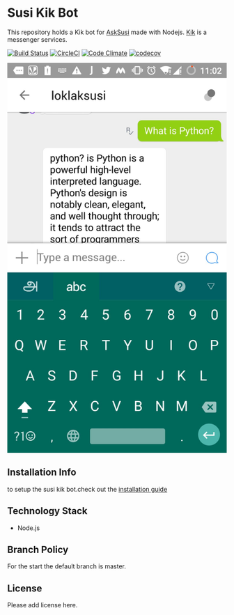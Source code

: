 # Susi Kik Bot

This repository holds a Kik bot for [AskSusi](https://github.com/fossasia/susi_server) made with Nodejs. [Kik](https://www.kik.com/) is a messenger services.

[![Build Status](https://travis-ci.org/fossasia/susi_kikbot.svg?branch=master)](https://travis-ci.org/fossasia/susi_kikbot)
[![CircleCI](https://img.shields.io/circleci/project/fossasia/susi_kikbot.svg?maxAge=2592000?style=flat-square)](https://circleci.com/gh/fossasia/susi_kikbot)
[![Code Climate](https://codeclimate.com/github/fossasia/susi_kikbot/badges/gpa.svg)](https://codeclimate.com/github/fossasia/susi_telegrambot)
[![codecov](https://codecov.io/gh/fossasia/susi_kikbot/branch/development/graph/badge.svg)](https://codecov.io/gh/fossasia/susi_kikbot)

 ![susi kik](./docs/images/example.jpg "susi kik")

## Installation Info

to setup the susi kik bot.check out the [installation guide](/installation/INSTALLATION.md) 

## Technology Stack

* Node.js

## Branch Policy

For the start the default branch is master.

## License

Please add license here.
